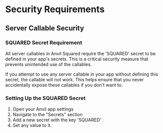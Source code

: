 # Security Requirements

## Server Callable Security

### SQUARED Secret Requirement

All server callables in Anvil Squared require the 'SQUARED' secret to be defined in your app's secrets. This is a critical security measure that prevents unintended use of the callables.

If you attempt to use any server callable in your app without defining this secret, the callable will not work. This helps ensure that you never accidentally expose these callables if you don't want to.

### Setting Up the SQUARED Secret

1. Open your Anvil app settings
2. Navigate to the "Secrets" section
3. Add a new secret with the key 'SQUARED'
4. Set any value to it.
